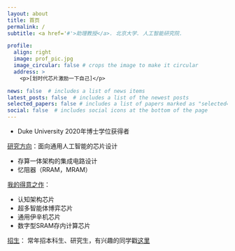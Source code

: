 ```yaml
---
layout: about
title: 首页
permalink: /
subtitle: <a href='#'>助理教授</a>. 北京大学. 人工智能研究院.

profile:
  align: right
  image: prof_pic.jpg
  image_circular: false # crops the image to make it circular
  address: >
    <p>[划时代芯片激励一下自己]</p>

news: false  # includes a list of news items
latest_posts: false  # includes a list of the newest posts
selected_papers: false # includes a list of papers marked as "selected={true}"
social: false  # includes social icons at the bottom of the page
---
```


- Duke University 2020年博士学位获得者

<a href='#'>研究方向</a>：面向通用人工智能的芯片设计
- 存算一体架构的集成电路设计
- 忆阻器（RRAM，MRAM）

<a href='#'>我的得意之作</a>：
- 认知架构芯片
- 超多智能体博弈芯片
- 通用伊辛机芯片
- 数字型SRAM存内计算芯片

<a href='#'>招生</a>：
常年招本科生、研究生，有兴趣的同学戳[这里](/al-folio/recruit)

<!-- Write your biography here. Tell the world about yourself. Link to your favorite [subreddit](http://reddit.com). You can put a picture in, too. The code is already in, just name your picture `prof_pic.jpg` and put it in the `img/` folder.

Put your address / P.O. box / other info right below your picture. You can also disable any of these elements by editing `profile` property of the YAML header of your `_pages/about.md`. Edit `_bibliography/papers.bib` and Jekyll will render your [publications page](/al-folio/publications/) automatically.

Link to your social media connections, too. This theme is set up to use [Font Awesome icons](http://fortawesome.github.io/Font-Awesome/) and [Academicons](https://jpswalsh.github.io/academicons/), like the ones below. Add your Facebook, Twitter, LinkedIn, Google Scholar, or just disable all of them. -->
